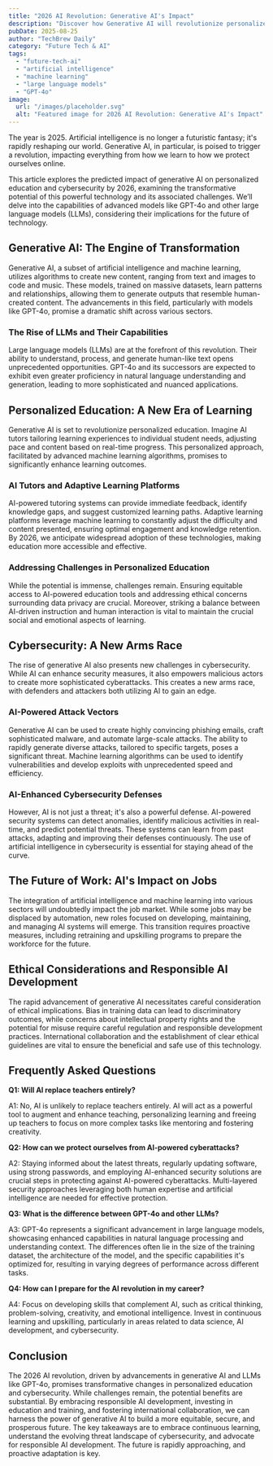 ```yaml
---
title: "2026 AI Revolution: Generative AI's Impact"
description: "Discover how Generative AI will revolutionize personalized education and reshape cybersecurity in 2026. Learn about its transformative power through machine learning and large language models.  Read now to prepare for the future of AI!"
pubDate: 2025-08-25
author: "TechBrew Daily"
category: "Future Tech & AI"
tags:
  - "future-tech-ai"
  - "artificial intelligence"
  - "machine learning"
  - "large language models"
  - "GPT-4o"
image:
  url: "/images/placeholder.svg"
  alt: "Featured image for 2026 AI Revolution: Generative AI's Impact"
---
```


The year is 2025.  Artificial intelligence is no longer a futuristic fantasy; it's rapidly reshaping our world.  Generative AI, in particular, is poised to trigger a revolution, impacting everything from how we learn to how we protect ourselves online.

This article explores the predicted impact of generative AI on personalized education and cybersecurity by 2026, examining the transformative potential of this powerful technology and its associated challenges.  We’ll delve into the capabilities of advanced models like GPT-4o and other large language models (LLMs), considering their implications for the future of technology.

## Generative AI: The Engine of Transformation

Generative AI, a subset of artificial intelligence and machine learning, utilizes algorithms to create new content, ranging from text and images to code and music.  These models, trained on massive datasets, learn patterns and relationships, allowing them to generate outputs that resemble human-created content.  The advancements in this field, particularly with models like GPT-4o, promise a dramatic shift across various sectors.

### The Rise of LLMs and Their Capabilities

Large language models (LLMs) are at the forefront of this revolution.  Their ability to understand, process, and generate human-like text opens unprecedented opportunities.  GPT-4o and its successors are expected to exhibit even greater proficiency in natural language understanding and generation, leading to more sophisticated and nuanced applications.


## Personalized Education: A New Era of Learning

Generative AI is set to revolutionize personalized education.  Imagine AI tutors tailoring learning experiences to individual student needs, adjusting pace and content based on real-time progress. This personalized approach, facilitated by advanced machine learning algorithms, promises to significantly enhance learning outcomes.

### AI Tutors and Adaptive Learning Platforms

AI-powered tutoring systems can provide immediate feedback, identify knowledge gaps, and suggest customized learning paths.  Adaptive learning platforms leverage machine learning to constantly adjust the difficulty and content presented, ensuring optimal engagement and knowledge retention.  By 2026, we anticipate widespread adoption of these technologies, making education more accessible and effective.

### Addressing Challenges in Personalized Education

While the potential is immense, challenges remain. Ensuring equitable access to AI-powered education tools and addressing ethical concerns surrounding data privacy are crucial.  Moreover, striking a balance between AI-driven instruction and human interaction is vital to maintain the crucial social and emotional aspects of learning.


## Cybersecurity: A New Arms Race

The rise of generative AI also presents new challenges in cybersecurity.  While AI can enhance security measures, it also empowers malicious actors to create more sophisticated cyberattacks.  This creates a new arms race, with defenders and attackers both utilizing AI to gain an edge.

### AI-Powered Attack Vectors

Generative AI can be used to create highly convincing phishing emails, craft sophisticated malware, and automate large-scale attacks.  The ability to rapidly generate diverse attacks, tailored to specific targets, poses a significant threat.  Machine learning algorithms can be used to identify vulnerabilities and develop exploits with unprecedented speed and efficiency.

### AI-Enhanced Cybersecurity Defenses

However, AI is not just a threat; it's also a powerful defense.  AI-powered security systems can detect anomalies, identify malicious activities in real-time, and predict potential threats.  These systems can learn from past attacks, adapting and improving their defenses continuously. The use of artificial intelligence in cybersecurity is essential for staying ahead of the curve.


## The Future of Work: AI's Impact on Jobs

The integration of artificial intelligence and machine learning into various sectors will undoubtedly impact the job market. While some jobs may be displaced by automation, new roles focused on developing, maintaining, and managing AI systems will emerge.  This transition requires proactive measures, including retraining and upskilling programs to prepare the workforce for the future.


##  Ethical Considerations and Responsible AI Development

The rapid advancement of generative AI necessitates careful consideration of ethical implications.  Bias in training data can lead to discriminatory outcomes, while concerns about intellectual property rights and the potential for misuse require careful regulation and responsible development practices.  International collaboration and the establishment of clear ethical guidelines are vital to ensure the beneficial and safe use of this technology.


## Frequently Asked Questions

**Q1: Will AI replace teachers entirely?**

A1: No, AI is unlikely to replace teachers entirely.  AI will act as a powerful tool to augment and enhance teaching, personalizing learning and freeing up teachers to focus on more complex tasks like mentoring and fostering creativity.


**Q2: How can we protect ourselves from AI-powered cyberattacks?**

A2:  Staying informed about the latest threats, regularly updating software, using strong passwords, and employing AI-enhanced security solutions are crucial steps in protecting against AI-powered cyberattacks.  Multi-layered security approaches leveraging both human expertise and artificial intelligence are needed for effective protection.

**Q3: What is the difference between GPT-4o and other LLMs?**

A3: GPT-4o represents a significant advancement in large language models, showcasing enhanced capabilities in natural language processing and understanding context.  The differences often lie in the size of the training dataset, the architecture of the model, and the specific capabilities it's optimized for, resulting in varying degrees of performance across different tasks.


**Q4: How can I prepare for the AI revolution in my career?**

A4: Focus on developing skills that complement AI, such as critical thinking, problem-solving, creativity, and emotional intelligence.  Invest in continuous learning and upskilling, particularly in areas related to data science, AI development, and cybersecurity.



## Conclusion

The 2026 AI revolution, driven by advancements in generative AI and LLMs like GPT-4o, promises transformative changes in personalized education and cybersecurity.  While challenges remain, the potential benefits are substantial.  By embracing responsible AI development, investing in education and training, and fostering international collaboration, we can harness the power of generative AI to build a more equitable, secure, and prosperous future.  The key takeaways are to embrace continuous learning, understand the evolving threat landscape of cybersecurity, and advocate for responsible AI development.  The future is rapidly approaching, and proactive adaptation is key.